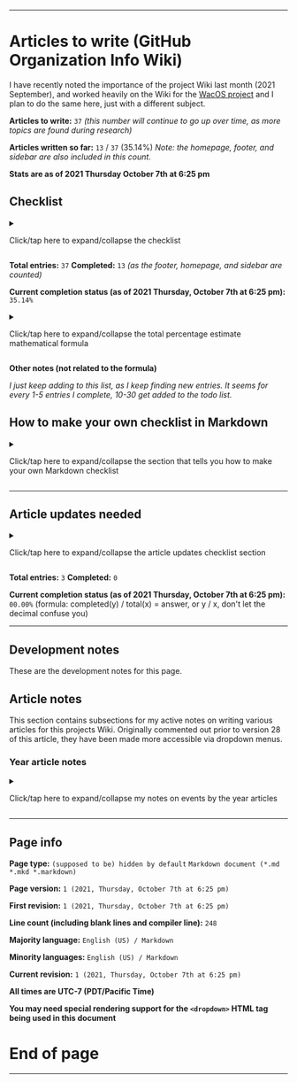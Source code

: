
***

# Articles to write (GitHub Organization Info Wiki)

<!-- TODO ![]() What should the image be? !-->

I have recently noted the importance of the project Wiki last month (2021 September), and worked heavily on the Wiki for the [WacOS project](https://github.com/seanpm2001/WacOS/wiki/) and I plan to do the same here, just with a different subject.

<!-- This project has become a strong Apple Wiki, and it expands outside the scope of just WacOS. Articles should still be based on WacOS when possible, but also contain info on Apple - 2021 Saturday September 18th !-->

**Articles to write:** `37` _(this number will continue to go up over time, as more topics are found during research)_

**Articles written so far:** `13` / `37` (35.14%) _Note: the homepage, footer, and sidebar are also included in this count._

**Stats are as of 2021 Thursday October 7th at 6:25 pm**

## Checklist

<details>
	<summary><p>Click/tap here to expand/collapse the checklist</p></summary>

* - [x] Home

* - [x] Footer

* - [x] Sidebar

* - [x] Project language file info

* - [x] Snapshot version control system

* - [x] Documentation process

* - [x] Forbidden organization names

* - [x] Fork info

* - [x] Language organizations

* - [x] Organization list

* - [x] SNU Organizations

* - [x] Version history

* - [x] .TODO

* - [ ] Seanpm2001 organization category

* - [ ] Seanwallawalla organizations

* - [ ] Seanpm2001 Life archive organizations

* - [ ] DeGoogle-your-Life organizations

* - [ ] Operating system project organizations

* - [ ] The Seanwallawalla/Seanpm2001 organization difference (what isn't included in SWW is included in SPM2001)

* - [ ] Video game project organizations

* - [ ] Image project organizations

* - [ ] Other organization categories

* - [ ] Note process (Ruby)

* - [ ] 2020

* - [ ] 2021

* - [ ] .TEMPLATE_Year

* - [ ] !Collection_list_of_Templates

* - [ ] !Collection_list_of_Collections

* - [ ] !All_Rules

* - [ ] !Redirects (A page of redirects, such as NaN)

* - [ ] Rubygems

* - [ ] Ruby (programming language)

* - [ ] GitHub organization plans

* - [ ] GitHub pages

* - [ ] GitHub organization essentials (the projects that every organization has, this project, GitHub pages template, GitHub pages site, etc.)

* - [ ] Generated photo

* - [ ] Blocklist info

</details>

**Total entries:** `37` **Completed:** `13` _(as the footer, homepage, and sidebar are counted)_

**Current completion status (as of 2021 Thursday, October 7th at 6:25 pm):** `35.14%`

<details>
	<summary><p>Click/tap here to expand/collapse the total percentage estimate mathematical formula</p></summary>

**Percent complete calculation formula:** `completed` `y` `/` `total` `x` _=_ `answer`, **or** `y` `/` `x`

( `completed` == `y` | `total` == `x` | `answer` == `sum` )

**Important notes:**

`don't let the decimal confuse you`

`don't divide x by y, instead divide y by x`

`if your calculator puts zeroes before the decimal, that is a normal calculator. Pretend that the number 10-99 comes after the 0, and once it passes 99.99, it goes to 100.00` (I don't know how to explain this better)

</details>

**Other notes (not related to the formula)**

_I just keep adding to this list, as I keep finding new entries. It seems for every 1-5 entries I complete, 10-30 get added to the todo list._

## How to make your own checklist in Markdown

<details>
	<summary><p>Click/tap here to expand/collapse the section that tells you how to make your own Markdown checklist</p></summary>

```markdown
- [ ]
```

is equal to:

- [ ]

```markdown
- [x]
```

is equal to:

- [x]

```markdown
- [ ] Foo

- [x] Bar
```

is equal to:

- [ ] Foo

- [x] Bar

Alternatively, this works:

```markdown
- [ ] Foo
- [x] Bar
```

Note the lack of a blank line between each box. I choose to add the blank line, as some of my markdown viewers (including the one on GitHub in some spots) have problems if I don't separate things with spaces, and will format like this:

```markdown
- [ ] Foo-[x] Bar
```

</details>

***

## Article updates needed

<details>
	<summary><p>Click/tap here to expand/collapse the article updates checklist section</p></summary>

> - [ ] All articles that don't have a article info footer need to be updated

> - [ ] All year articles need lots of info on dates of events

> - [ ] Homepage needs an update to include graphics, improved links, and better info on the Wikis purpose and guidelines.

</details>

**Total entries:** `3` **Completed:** `0`

**Current completion status (as of 2021 Thursday, October 7th at 6:25 pm):** `00.00%` (formula: completed(y) / total(x) = answer, or y / x, don't let the decimal confuse you)

***

## Development notes

These are the development notes for this page.

<!-- ### Revision errors

<details>
	<summary>[Click/tap here to expand the list of revision errors for this page]</p></summary> 

</details> !-->

## Article notes

This section contains subsections for my active notes on writing various articles for this projects Wiki. Originally commented out prior to version 28 of this article, they have been made more accessible via dropdown menus.

### Year article notes

<details>
	<summary><p>Click/tap here to expand/collapse my notes on events by the year articles</p></summary>

#### 2020

Notes need to be added here

#### 2021

Notes need to be added here

</details>

***

## Page info

**Page type:** `(supposed to be) hidden by default` `Markdown document (*.md *.mkd *.markdown)`

**Page version:** `1 (2021, Thursday, October 7th at 6:25 pm)`

**First revision:** `1 (2021, Thursday, October 7th at 6:25 pm)`

**Line count (including blank lines and compiler line):** `248`

**Majority language:** `English (US) / Markdown`

**Minority languages:** `English (US) / Markdown`

**Current revision:** `1 (2021, Thursday, October 7th at 6:25 pm)`

**All times are UTC-7 (PDT/Pacific Time)**

**You may need special rendering support for the `<dropdown>` HTML tag being used in this document**

# End of page

***
